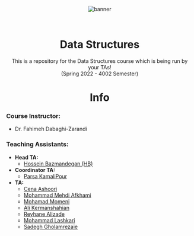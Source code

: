 <p align="center">
  <img alt="banner" src="https://user-images.githubusercontent.com/51443025/155902737-60c639df-6fc7-43af-bfa0-5c6d414bc3ab.jpg">
</p>

<br />
<p align="center">
  
  <h1 align="center">Data Structures</h1>

  <p align="center">
    This is a repository for the Data Structures course which is being run by your TAs!
    <br />
    (Spring 2022 - 4002 Semester)
  <br />

<p align="center">
  <h1 align="center"> Info </h1>
<p h2 align="center">

### Course Instructor:
* Dr. Fahimeh Dabaghi-Zarandi

### Teaching Assistants:
* **Head TA:**
  * [Hossein Bazmandegan (HB)](https://github.com/HB-2000)
* **Coordinator TA:**
  * [Parsa KamaliPour](https://github.com/benymaxparsa)
* **TA:**
  * [Cena Ashoori](https://github.com/CenaAshoori)
  * [Mohammad Mehdi Afkhami](https://github.com/mohmehdi)
  * [Mohamad Momeni](https://github.com/mohamadm0meni)
  * [Ali Kermanshahian](https://github.com/kermanshahianAli)
  * [Reyhane Alizade](https://github.com/missrea1457)
  * [Mohammad Lashkari](https://github.com/MohammadLsk)
  * [Sadegh Gholamrezaie]()
